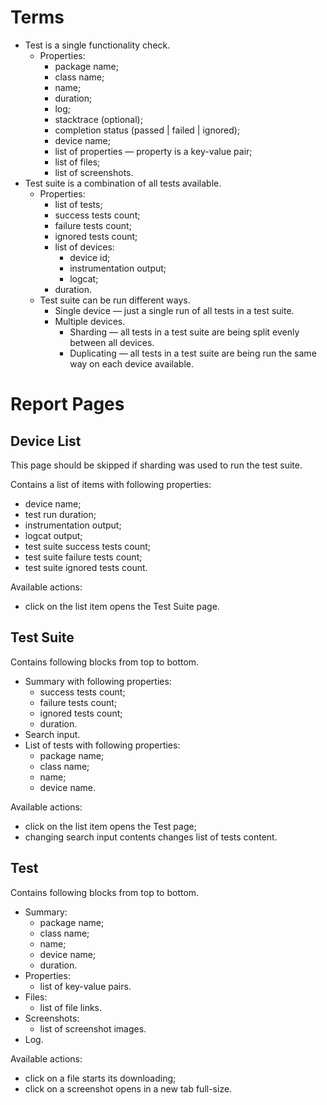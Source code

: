 # Terms

* Test is a single functionality check.
    * Properties:
        * package name;
        * class name;
        * name;
        * duration;
        * log;
        * stacktrace (optional);
        * completion status (passed | failed | ignored);
        * device name;
        * list of properties — property is a key-value pair;
        * list of files;
        * list of screenshots.
* Test suite is a combination of all tests available.
    * Properties:
        * list of tests;
        * success tests count;
        * failure tests count;
        * ignored tests count;
        * list of devices:
          * device id;
          * instrumentation output;
          * logcat;
        * duration.
    * Test suite can be run different ways.
        * Single device — just a single run of all tests in a test suite.
        * Multiple devices.
            * Sharding — all tests in a test suite are being split evenly between all devices.
            * Duplicating — all tests in a test suite are being run the same way on each device available.

# Report Pages

## Device List

This page should be skipped if sharding was used to run the test suite.

Contains a list of items with following properties:

* device name;
* test run duration;
* instrumentation output;
* logcat output;
* test suite success tests count;
* test suite failure tests count;
* test suite ignored tests count.

Available actions:

* click on the list item opens the Test Suite page.

## Test Suite

Contains following blocks from top to bottom.

* Summary with following properties:
    * success tests count;
    * failure tests count;
    * ignored tests count;
    * duration.
* Search input.
* List of tests with following properties:
    * package name;
    * class name;
    * name;
    * device name.
    
Available actions:

* click on the list item opens the Test page;
* changing search input contents changes list of tests content.

## Test

Contains following blocks from top to bottom.

* Summary:
    * package name;
    * class name;
    * name;
    * device name;
    * duration.
* Properties:
    * list of key-value pairs.
* Files:
    * list of file links.
* Screenshots:
    * list of screenshot images.
* Log.

Available actions:

* click on a file starts its downloading;
* click on a screenshot opens in a new tab full-size.
